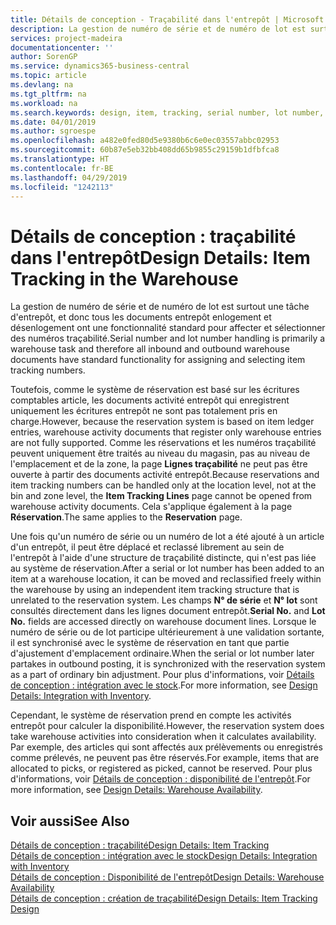 ```yaml
---
title: Détails de conception - Traçabilité dans l'entrepôt | Microsoft Docs
description: La gestion de numéro de série et de numéro de lot est surtout une tâche d'entrepôt, et donc tous les documents entrepôt enlogement et désenlogement ont une fonctionnalité standard pour affecter et sélectionner des numéros traçabilité. Toutefois, comme le système de réservation est basé sur les écritures comptables article, les documents activité entrepôt qui enregistrent uniquement les écritures entrepôt ne sont pas totalement pris en charge.
services: project-madeira
documentationcenter: ''
author: SorenGP
ms.service: dynamics365-business-central
ms.topic: article
ms.devlang: na
ms.tgt_pltfrm: na
ms.workload: na
ms.search.keywords: design, item, tracking, serial number, lot number, outbound documents
ms.date: 04/01/2019
ms.author: sgroespe
ms.openlocfilehash: a482e0fed80d5e9380b6c6e0ec03557abbc02953
ms.sourcegitcommit: 60b87e5eb32bb408dd65b9855c29159b1dfbfca8
ms.translationtype: HT
ms.contentlocale: fr-BE
ms.lasthandoff: 04/29/2019
ms.locfileid: "1242113"
---
```

# <a name="design-details-item-tracking-in-the-warehouse"></a><span data-ttu-id="89119-104">Détails de conception : traçabilité dans l'entrepôt</span><span class="sxs-lookup"><span data-stu-id="89119-104">Design Details: Item Tracking in the Warehouse</span></span>
<span data-ttu-id="89119-105">La gestion de numéro de série et de numéro de lot est surtout une tâche d'entrepôt, et donc tous les documents entrepôt enlogement et désenlogement ont une fonctionnalité standard pour affecter et sélectionner des numéros traçabilité.</span><span class="sxs-lookup"><span data-stu-id="89119-105">Serial number and lot number handling is primarily a warehouse task and therefore all inbound and outbound warehouse documents have standard functionality for assigning and selecting item tracking numbers.</span></span>  

<span data-ttu-id="89119-106">Toutefois, comme le système de réservation est basé sur les écritures comptables article, les documents activité entrepôt qui enregistrent uniquement les écritures entrepôt ne sont pas totalement pris en charge.</span><span class="sxs-lookup"><span data-stu-id="89119-106">However, because the reservation system is based on item ledger entries, warehouse activity documents that register only warehouse entries are not fully supported.</span></span> <span data-ttu-id="89119-107">Comme les réservations et les numéros traçabilité peuvent uniquement être traités au niveau du magasin, pas au niveau de l'emplacement et de la zone, la page **Lignes traçabilité** ne peut pas être ouverte à partir des documents activité entrepôt.</span><span class="sxs-lookup"><span data-stu-id="89119-107">Because reservations and item tracking numbers can be handled only at the location level, not at the bin and zone level, the **Item Tracking Lines** page cannot be opened from warehouse activity documents.</span></span> <span data-ttu-id="89119-108">Cela s'applique également à la page **Réservation**.</span><span class="sxs-lookup"><span data-stu-id="89119-108">The same applies to the **Reservation** page.</span></span>  

<span data-ttu-id="89119-109">Une fois qu'un numéro de série ou un numéro de lot a été ajouté à un article d'un entrepôt, il peut être déplacé et reclassé librement au sein de l'entrepôt à l'aide d'une structure de traçabilité distincte, qui n'est pas liée au système de réservation.</span><span class="sxs-lookup"><span data-stu-id="89119-109">After a serial or lot number has been added to an item at a warehouse location, it can be moved and reclassified freely within the warehouse by using an independent item tracking structure that is unrelated to the reservation system.</span></span> <span data-ttu-id="89119-110">Les champs **N° de série** et **N° lot** sont consultés directement dans les lignes document entrepôt.</span><span class="sxs-lookup"><span data-stu-id="89119-110">**Serial No.** and **Lot No.** fields are accessed directly on warehouse document lines.</span></span> <span data-ttu-id="89119-111">Lorsque le numéro de série ou de lot participe ultérieurement à une validation sortante, il est synchronisé avec le système de réservation en tant que partie d'ajustement d'emplacement ordinaire.</span><span class="sxs-lookup"><span data-stu-id="89119-111">When the serial or lot number later partakes in outbound posting, it is synchronized with the reservation system as a part of ordinary bin adjustment.</span></span> <span data-ttu-id="89119-112">Pour plus d'informations, voir [Détails de conception : intégration avec le stock](design-details-integration-with-inventory.md).</span><span class="sxs-lookup"><span data-stu-id="89119-112">For more information, see [Design Details: Integration with Inventory](design-details-integration-with-inventory.md).</span></span>  

<span data-ttu-id="89119-113">Cependant, le système de réservation prend en compte les activités entrepôt pour calculer la disponibilité.</span><span class="sxs-lookup"><span data-stu-id="89119-113">However, the reservation system does take warehouse activities into consideration when it calculates availability.</span></span> <span data-ttu-id="89119-114">Par exemple, des articles qui sont affectés aux prélèvements ou enregistrés comme prélevés, ne peuvent pas être réservés.</span><span class="sxs-lookup"><span data-stu-id="89119-114">For example, items that are allocated to picks, or registered as picked, cannot be reserved.</span></span> <span data-ttu-id="89119-115">Pour plus d'informations, voir [Détails de conception : disponibilité de l'entrepôt](design-details-availability-in-the-warehouse.md).</span><span class="sxs-lookup"><span data-stu-id="89119-115">For more information, see [Design Details: Warehouse Availability](design-details-availability-in-the-warehouse.md).</span></span>

## <a name="see-also"></a><span data-ttu-id="89119-116">Voir aussi</span><span class="sxs-lookup"><span data-stu-id="89119-116">See Also</span></span>  
[<span data-ttu-id="89119-117">Détails de conception : traçabilité</span><span class="sxs-lookup"><span data-stu-id="89119-117">Design Details: Item Tracking</span></span>](design-details-item-tracking.md)  
[<span data-ttu-id="89119-118">Détails de conception : intégration avec le stock</span><span class="sxs-lookup"><span data-stu-id="89119-118">Design Details: Integration with Inventory</span></span>](design-details-integration-with-inventory.md)  
[<span data-ttu-id="89119-119">Détails de conception : Disponibilité de l'entrepôt</span><span class="sxs-lookup"><span data-stu-id="89119-119">Design Details: Warehouse Availability</span></span>](design-details-availability-in-the-warehouse.md)  
[<span data-ttu-id="89119-120">Détails de conception : création de traçabilité</span><span class="sxs-lookup"><span data-stu-id="89119-120">Design Details: Item Tracking Design</span></span>](design-details-item-tracking-design.md)

